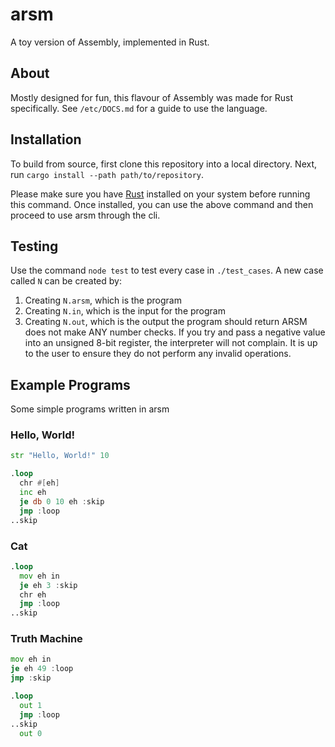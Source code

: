 # arsm
A toy version of Assembly, implemented in Rust.

## About
Mostly designed for fun, this flavour of Assembly was made for Rust specifically. See `/etc/DOCS.md` for a guide to use the language.

## Installation
To build from source, first clone this repository into a local directory. Next, run `cargo install --path path/to/repository`.

Please make sure you have [Rust](https://rust-lang.org) installed on your system before running this command. Once installed, you can use the above command and then proceed to use arsm through the cli.
## Testing
Use the command `node test` to test every case in `./test_cases`. A new case called `N` can be created by:
 1. Creating `N.arsm`, which is the program
 2. Creating `N.in`, which is the input for the program
 3. Creating `N.out`, which is the output the program should return
ARSM does not make ANY number checks. If you try and pass a negative value into an unsigned 8-bit register, the interpreter will not complain. It is up to the user to ensure they do not perform any invalid operations.

## Example Programs
Some simple programs written in arsm
### Hello, World!
```asm
str "Hello, World!" 10

.loop
  chr #[eh]
  inc eh
  je db 0 10 eh :skip
  jmp :loop
..skip
```
### Cat
```asm
.loop
  mov eh in
  je eh 3 :skip
  chr eh
  jmp :loop
..skip
```
### Truth Machine
```asm
mov eh in
je eh 49 :loop
jmp :skip

.loop
  out 1
  jmp :loop
..skip
  out 0
```
